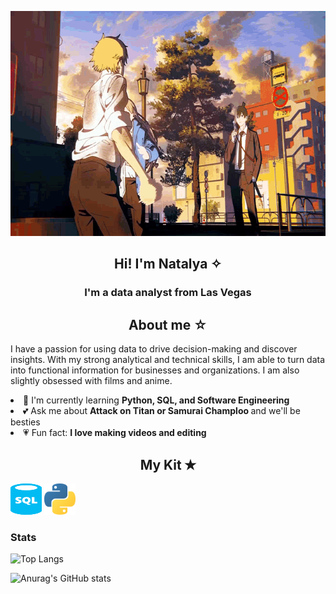 <p align="center">
  <img width="640" height="360" src="https://github.com/natalyabarnum/natalyabarnum/blob/main/csm%20dancing.gif">
</p>
<div align = 'center'>
  <h2> Hi! I'm Natalya ✧ </h2>
<h3> I'm a data analyst from Las Vegas </h3>

<h2> About me ☆ </h2>
</div>

  <p> I have a passion for using data to drive decision-making and discover insights. With my strong analytical and technical skills, I am able to turn data into functional information for businesses and organizations. I am also slightly obsessed with films and anime. </p>

 <li> 💟 I'm currently learning <b> Python, SQL, and Software Engineering </b> </li>
 <li> 💕 Ask me about <b> Attack on Titan or Samurai Champloo </b> and we'll be besties </li>
 <li> 💗 Fun fact: <b> I love making videos and editing </b> </li>
 
 <div align="center">
 <h2> My Kit ✭</h2>
 </div>
 
 <img width="50" height="50" src="https://github.com/natalyabarnum/natalyabarnum/blob/main/sql.png"/> <img width="50" height="50" src="https://github.com/natalyabarnum/natalyabarnum/blob/main/python.png"/>
 
 
 <h3> Stats </h3>
 
![Top Langs](https://github-readme-stats.vercel.app/api/top-langs/?username=natalyabarnum&layout=compact)

![Anurag's GitHub stats](https://github-readme-stats.vercel.app/api?username=natalyabarnum&theme=dracula)
